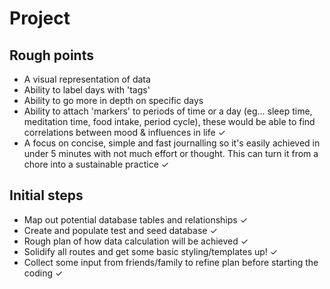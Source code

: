 # Project

## Rough points

* A visual representation of data
* Ability to label days with 'tags'
* Ability to go more in depth on specific days
* Ability to attach 'markers' to periods of time or a day (eg... sleep time, meditation time, food intake, period cycle), these would be able to find correlations between mood & influences in life ✓
* A focus on concise, simple and fast journalling so it's easily achieved in under 5 minutes with not much effort or thought. This can turn it from a chore into a sustainable practice ✓

## Initial steps

* Map out potential database tables and relationships ✓
* Create and populate test and seed database ✓
* Rough plan of how data calculation will be achieved ✓
* Solidify all routes and get some basic styling/templates up! ✓
* Collect some input from friends/family to refine plan before starting the coding ✓
